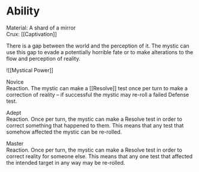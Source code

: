 # Ability
Material: A shard of a mirror<br>Crux: [[Captivation]]

There is a gap between the world and the perception of it. The mystic can use this gap to evade a potentially horrible fate or to make alterations to the flow and perception of reality.

![[Mystical Power]]

Novice<br>Reaction. The mystic can make a [[Resolve]] test once per turn to make a correction of reality – if successful the mystic may re-roll a failed Defense test.

Adept<br>Reaction. Once per turn, the mystic can make a Resolve test in order to correct something that happened to them. This means that any test that somehow affected the mystic can be re-rolled.

Master<br>Reaction. Once per turn, the mystic can make a Resolve test in order to correct reality for someone else. This means that any one test that affected the intended target in any way may be re-rolled.